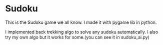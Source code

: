 # Sudoku
This is the Sudoku game we all know.
I made it with pygame lib in python.

I implemented back trekking algo to solve any sudoku automatically.
I also try my own algo but it works for some.(you can see it in sudoku_ai.py)
